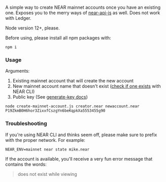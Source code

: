 A simple way to create NEAR mainnet accounts once you have an existing one.
Exposes you to the merry ways of [near-api-js](https://www.npmjs.com/package/near-api-js) as well.
Does not work with Ledger.

Node version 12+, please.

Before using, please install all npm packages with:

    npm i

### Usage

Arguments:

1. Existing mainnet account that will create the new account
2. New mainnet account name that doesn't exist ([check if one exists](https://docs.near.org/docs/development/near-cli#near-state) with NEAR CLI)
3. Public key (See [generate-key docs](https://docs.near.org/docs/development/near-cli#near-generate-key))

```
node create-mainnet-account.js creator.near newaccount.near P19ZkmB0H6hor3ZixxfCszgYn6beKqpkXa5553455g90
```
    
### Troubleshooting

If you're using NEAR CLI and thinks seem off, please make sure to prefix with the proper network. For example:

    NEAR_ENV=mainnet near state mike.near
    
If the account is available, you'll receive a very fun error message that contains the words:

>does not exist while viewing
